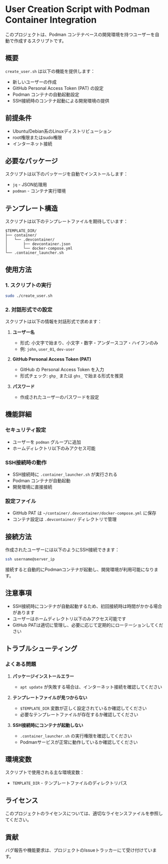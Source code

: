 # User Creation Script with Podman Container Integration

このプロジェクトは、Podman コンテナベースの開発環境を持つユーザーを自動で作成するスクリプトです。

## 概要

`create_user.sh` は以下の機能を提供します：
- 新しいユーザーの作成
- GitHub Personal Access Token (PAT) の設定
- Podman コンテナの自動起動設定
- SSH接続時のコンテナ起動による開発環境の提供

## 前提条件

- Ubuntu/Debian系のLinuxディストリビューション
- root権限またはsudo権限
- インターネット接続

## 必要なパッケージ

スクリプトは以下のパッケージを自動でインストールします：
- `jq` - JSON処理用
- `podman` - コンテナ実行環境

## テンプレート構造

スクリプトは以下のテンプレートファイルを期待しています：
```
$TEMPLATE_DIR/
├── container/
│   └── .devcontainer/
│       ├── devcontainer.json
│       └── docker-compose.yml
└── .container_launcher.sh
```

## 使用方法

### 1. スクリプトの実行

```bash
sudo ./create_user.sh
```

### 2. 対話形式での設定

スクリプトは以下の情報を対話形式で求めます：

1. **ユーザー名**
   - 形式: 小文字で始まり、小文字・数字・アンダースコア・ハイフンのみ
   - 例: `john`, `user_01`, `dev-user`

2. **GitHub Personal Access Token (PAT)**
   - GitHub の Personal Access Token を入力
   - 形式チェック: `ghp_` または `ghs_` で始まる形式を推奨

3. **パスワード**
   - 作成されたユーザーのパスワードを設定

## 機能詳細

### セキュリティ設定
- ユーザーを `podman` グループに追加
- ホームディレクトリ以下のみアクセス可能

### SSH接続時の動作
- SSH接続時に `.container_launcher.sh` が実行される
- Podman コンテナが自動起動
- 開発環境に直接接続

### 設定ファイル
- GitHub PAT は `~/container/.devcontainer/docker-compose.yml` に保存
- コンテナ設定は `.devcontainer/` ディレクトリで管理

## 接続方法

作成されたユーザーには以下のようにSSH接続できます：

```bash
ssh username@server_ip
```

接続すると自動的にPodmanコンテナが起動し、開発環境が利用可能になります。

## 注意事項

- SSH接続時にコンテナが自動起動するため、初回接続時は時間がかかる場合があります
- ユーザーはホームディレクトリ以下のみアクセス可能です
- GitHub PATは適切に管理し、必要に応じて定期的にローテーションしてください

## トラブルシューティング

### よくある問題

1. **パッケージインストールエラー**
   - `apt update` が失敗する場合は、インターネット接続を確認してください

2. **テンプレートファイルが見つからない**
   - `$TEMPLATE_DIR` 変数が正しく設定されているか確認してください
   - 必要なテンプレートファイルが存在するか確認してください

3. **SSH接続時にコンテナが起動しない**
   - `.container_launcher.sh` の実行権限を確認してください
   - Podmanサービスが正常に動作しているか確認してください

## 環境変数

スクリプトで使用される主な環境変数：
- `TEMPLATE_DIR` - テンプレートファイルのディレクトリパス

## ライセンス

このプロジェクトのライセンスについては、適切なライセンスファイルを参照してください。

## 貢献

バグ報告や機能要求は、プロジェクトのIssueトラッカーにて受け付けています。